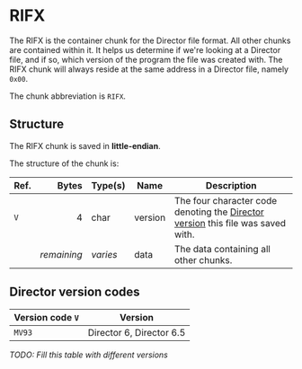 # RIFX

The RIFX is the container chunk for the Director file format. All other chunks are contained within it. It helps us
determine if we're looking at a Director file, and if so, which version of the program the file was created with. The
RIFX chunk will always reside at the same address in a Director file, namely `0x00`.

The chunk abbreviation is `RIFX`.

## Structure

The RIFX chunk is saved in **little-endian**.

The structure of the chunk is:

Ref.   | Bytes       | Type(s)  | Name    | Description
---    | ---:        | ---      | ---     | ---
`V`    | 4           | char     | version | The four character code denoting the [Director version](#director-version-codes) this file was saved with.
&nbsp; | *remaining* | *varies* | data    | The data containing all other chunks.

## Director version codes

Version code `V` | Version
---              | ---
`MV93`           | Director 6, Director 6.5

*TODO: Fill this table with different versions*
